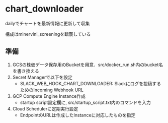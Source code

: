 # chart_downloader

dailyでチャートを最新情報に更新して収集

構成はminervini_screeningを踏襲している

## 準備

1. GCSの株価データ保存用のBucketを用意．src/docker_run.sh内のbucket名を書き換える
2. Secret Managerで以下を設定
    - SLACK_WEB_HOOK_CHART_DOWNLOADER: Slackにログを投稿するためのIncoming Webhook URL
3. GCP Compute Engine Instance作成
    - startup script設定欄に, src/startup_script.txt内のコマンドを入力
4. Cloud Schedulerに定期実行設定
    - EndpointのURLは作成したInstanceに対応したものを指定
